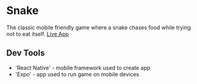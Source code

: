 # Snake
The classic mobile friendly game where a snake chases food while trying not to eat itself.
[Live App](https://expo.io/@tdonovan79/expo-template-bare)

## Dev Tools
 - 'React Native' - mobile framework used to create app
 - 'Expo' - app used to run game on mobile devices

